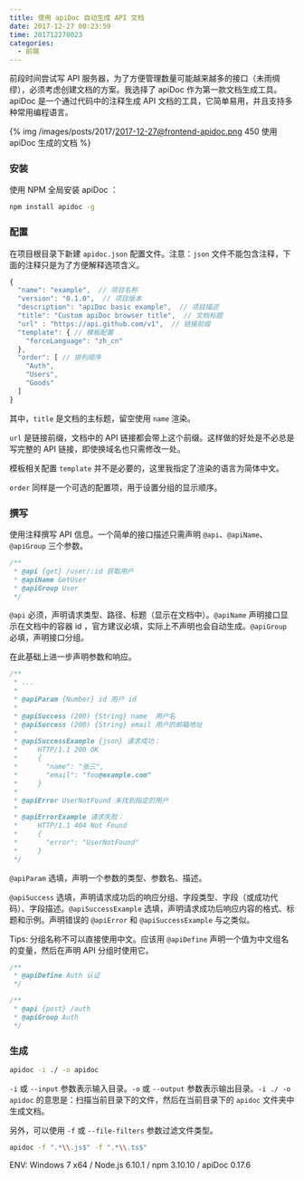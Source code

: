 ```yaml
---
title: 使用 apiDoc 自动生成 API 文档
date: 2017-12-27 00:23:59
time: 201712270023
categories:
  - 前端
---
```


前段时间尝试写 API 服务器，为了方便管理数量可能越来越多的接口（未雨绸缪），必须考虑创建文档的方案。我选择了 apiDoc 作为第一款文档生成工具。apiDoc 是一个通过代码中的注释生成 API 文档的工具，它简单易用，并且支持多种常用编程语言。

<!-- more -->

{% img /images/posts/2017/2017-12-27@frontend-apidoc.png 450 使用 apiDoc 生成的文档 %}

### 安装

使用 NPM 全局安装 apiDoc ：

``` sh
npm install apidoc -g
```

### 配置

在项目根目录下新建 `apidoc.json` 配置文件。注意：`json` 文件不能包含注释，下面的注释只是为了方便解释选项含义。

``` js
{
  "name": "example",  // 项目名称
  "version": "0.1.0",  // 项目版本
  "description": "apiDoc basic example",  // 项目描述
  "title": "Custom apiDoc browser title",  // 文档标题
  "url" : "https://api.github.com/v1",  // 链接前缀
  "template": { // 模板配置
    "forceLanguage": "zh_cn"
  },
  "order": [ // 排列顺序
    "Auth",
    "Users",
    "Goods"
  ]
}
```

其中，`title` 是文档的主标题，留空使用 `name` 渲染。

`url` 是链接前缀，文档中的 API 链接都会带上这个前缀。这样做的好处是不必总是写完整的 API 链接，即使换域名也只需修改一处。

模板相关配置 `template` 并不是必要的，这里我指定了渲染的语言为简体中文。

`order` 同样是一个可选的配置项，用于设置分组的显示顺序。

### 撰写

使用注释撰写 API 信息。一个简单的接口描述只需声明 `@api`、`@apiName`、`@apiGroup` 三个参数。

``` php
/**
 * @api {get} /user/:id 获取用户
 * @apiName GetUser
 * @apiGroup User
 */
```

`@api` 必须，声明请求类型、路径、标题（显示在文档中）。`@apiName` 声明接口显示在文档中的容器 id ，官方建议必填，实际上不声明也会自动生成。`@apiGroup` 必填，声明接口分组。

在此基础上进一步声明参数和响应。

``` php
/**
 * ...
 *
 * @apiParam {Number} id 用户 id
 *
 * @apiSuccess (200) {String} name  用户名
 * @apiSuccess (200) {String} email 用户的邮箱地址
 *
 * @apiSuccessExample {json} 请求成功：
 *     HTTP/1.1 200 OK
 *     {
 *       "name": "张三",
 *       "email": "foo@example.com"
 *     }
 *
 * @apiError UserNotFound 未找到指定的用户
 *
 * @apiErrorExample 请求失败：
 *     HTTP/1.1 404 Not Found
 *     {
 *       "error": "UserNotFound"
 *     }
 */
```

`@apiParam` 选填，声明一个参数的类型、参数名、描述。

`@apiSuccess` 选填，声明请求成功后的响应分组、字段类型、字段（或成功代码）、字段描述。`@apiSuccessExample` 选填，声明请求成功后响应内容的格式、标题和示例。声明错误的 `@apiError` 和 `@apiSuccessExample` 与之类似。

Tips: 分组名称不可以直接使用中文。应该用 `@apiDefine` 声明一个值为中文组名的变量，然后在声明 API 分组时使用它。

``` php
/**
 * @apiDefine Auth 认证
 */

/**
 * @api {post} /auth
 * @apiGroup Auth
 */
```

### 生成

``` sh
apidoc -i ./ -o apidoc
```

`-i` 或 `--input` 参数表示输入目录。`-o` 或 `--output` 参数表示输出目录。`-i ./ -o apidoc` 的意思是：扫描当前目录下的文件，然后在当前目录下的 `apidoc` 文件夹中生成文档。

另外，可以使用 `-f` 或 `--file-filters` 参数过滤文件类型。

``` sh
apidoc -f ".*\\.js$" -f ".*\\.ts$"
```

ENV: Windows 7 x64 / Node.js 6.10.1 / npm 3.10.10 / apiDoc 0.17.6